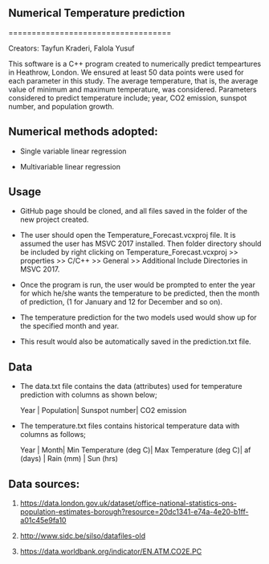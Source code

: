 ## Numerical Temperature prediction
===================================

Creators: Tayfun Kraderi, Falola Yusuf

This software is a C++ program created to numerically predict tempeartures in Heathrow, London. We ensured at least 50 data points were used for each parameter in this study. The average temperature, that is, the average value of minimum and maximum temperature, was considered. Parameters considered to predict temperature include; year, CO2 emission, sunspot number, and population growth.


## Numerical methods adopted:
- Single variable linear regression


- Multivariable linear regression 

## Usage
- GitHub page should be cloned, and all files saved in the folder of the new project created.

- The user should open the Temperature_Forecast.vcxproj file. It is assumed the user has MSVC 2017 installed. Then folder directory should be included by right clicking on Temperature_Forecast.vcxproj >> properties >> C/C++ >> General >> Additional Include Directories in MSVC 2017.

- Once the program is run, the user would be prompted to enter the year for which he/she wants the temperature to be predicted, then the month of prediction, (1 for January and 12 for December and so on).

- The temperature prediction for the two models used would show up for the specified month and year.

- This result would also be automatically saved in the prediction.txt file.


## Data
- The data.txt file contains the data (attributes) used for temperature prediction with columns as shown below;

   Year | Population| Sunspot number| CO2 emission 
   
- The temperature.txt files contains historical temperature data with columns as follows;

   Year | Month| Min Temperature (deg C)| Max Temperature (deg C)| af (days) | Rain (mm) | Sun (hrs)

## Data sources:
1. https://data.london.gov.uk/dataset/office-national-statistics-ons-population-estimates-borough?resource=20dc1341-e74a-4e20-b1ff-a01c45e9fa10

2. http://www.sidc.be/silso/datafiles-old

3. https://data.worldbank.org/indicator/EN.ATM.CO2E.PC

